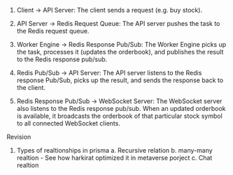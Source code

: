 1. Client → API Server:
   The client sends a request (e.g. buy stock).

2. API Server → Redis Request Queue:
   The API server pushes the task to the Redis request queue.

3. Worker Engine → Redis Response Pub/Sub:
   The Worker Engine picks up the task, processes it (updates the orderbook), and publishes the result to the Redis response pub/sub.

4. Redis Pub/Sub → API Server:
   The API server listens to the Redis response Pub/Sub, picks up the result, and sends the response back to the client.

5. Redis Response Pub/Sub → WebSocket Server:
   The WebSocket server also listens to the Redis response pub/sub. When an updated orderbook is available, it broadcasts the orderbook of that particular stock symbol to all connected WebSocket clients.

Revision
1. Types of realtionships in prisma
   a. Recursive relation
   b. many-many realtion - See how harkirat optimized it in metaverse porject
   c. Chat realtion 